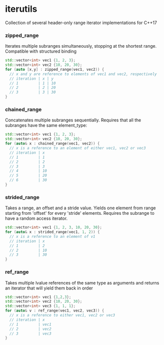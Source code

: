 # iterutils
Collection of several header-only range iterator implementations for C++17

### zipped\_range

Iterates multiple subranges simultaneously, stopping at the shortest range. Compatible with structured binding
```cpp
std::vector<int> vec1 {1, 2, 3};
std::vector<int> vec2 {10, 20, 30};
for (auto [x,y] : zipped_range(vec1, vec2)) {
  // x and y are reference to elements of vec1 and vec2, respectively
  // iteration | x | y
  // 1         | 1 | 10
  // 2         | 2 | 20
  // 3         | 3 | 30
}
```

### chained\_range
Concatenates multiple subranges sequentially. Requires that all the subranges have the same element\_type:
```cpp
std::vector<int> vec1 {1, 2, 3};
std::vector<int> vec2 {10, 20, 30};
for (auto& x : chained_range(vec1, vec2)) {
  // x is a reference to an element of either vec1, vec2 or vec3
  // iteration | x 
  // 1         | 1
  // 2         | 2
  // 3         | 3
  // 4         | 10
  // 5         | 20
  // 6         | 30
}
```

### strided\_range
Takes a range, an offset and a stride value. Yields one element from range starting from 'offset' for every 'stride' elements. Requires the subrange to have a random access iterator.
```cpp
std::vector<int> vec1 {1, 2, 3, 10, 20, 30};
for (auto& x : strided_range(vec1, 1, 2)) {
  // x is a reference to an element of v1
  // iteration | x
  // 1         | 2
  // 2         | 10
  // 3         | 30
}
```

### ref\_range
Takes multiple lvalue references of the same type as arguments and returns an iterator that will yield them back in order
```cpp
std::vector<int> vec1 {1,2,3};
std::vector<int> vec2 {10, 20, 30};
std::vector<int> vec3 {1, 1, 1};
for (auto& v : ref_range(vec1, vec2, vec3)) {
  // x is a reference to either vec1, vec2 or vec3
  // iteration | x
  // 1         | vec1
  // 2         | vec2
  // 3         | vec3
}
```
